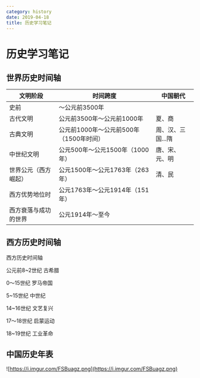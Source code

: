 ```yaml
---
category: history
date: 2019-04-18
title: 历史学习笔记
---
```

# 历史学习笔记

## 世界历史时间轴

文明阶段|时间跨度|中国朝代
--- | --- | --- 
史前 | ～公元前3500年|
古代文明 | 公元前3500年～公元前1000年 | 夏、商
古典文明 | 公元前1000年～公元前500年（1500年时间） | 周、汉、三国...隋
中世纪文明 | 公元500年～公元1500年（1000年）| 唐、宋、元、明
世界公元（西方崛起）| 公元1500年～公元1763年（263年）| 清、民
西方优势地位时 | 公元1763年～公元1914年（151年）|
西方衰落与成功的世界 | 公元1914年～至今|

## 西方历史时间轴

西方历史时间轴

公元前8~2世纪 古希腊

0～15世纪 罗马帝国

5~15世纪 中世纪

14~16世纪 文艺复兴

17～18世纪 启蒙运动

18~19世纪 工业革命



## 中国历史年表

![https://i.imgur.com/FSBuagz.png](https://i.imgur.com/FSBuagz.png)
